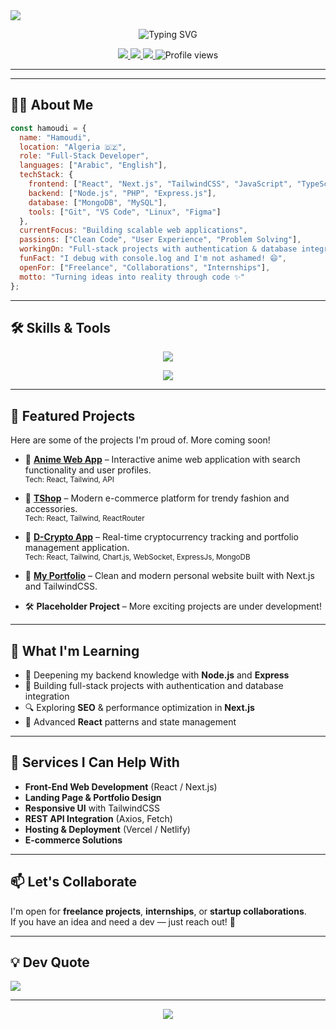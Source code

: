 <!-- Banner -->
<img src="https://capsule-render.vercel.app/api?type=waving&color=0:3a8296,100:091519&height=150&text=Hi,%20I'm%20Hamoudi%20Brh&fontSize=50&fontColor=61DAFB&fontAlignY=45&animation=twinkling&desc=Web%20Full-Stack%20Developer&descSize=30&descAlignY=85&section=header" />

<p align="center">
  <img src="https://readme-typing-svg.herokuapp.com?font=Fira+Code&weight=600&size=32&pause=1000&color=36BCF7&center=true&vCenter=true&width=700&lines=Hi%2C+I'm+Hamoudi+%F0%9F%91%8B;Passionate+Software+Developer;From+Algeria+%F0%9F%87%A9%F0%9F%87%BF;Building+Digital+Experiences" alt="Typing SVG" />
</p>

<p align="center">
  <a href="https://hamoudicode.netlify.app" target="_blank">
    <img src="https://img.shields.io/badge/🌐_Portfolio-hamoudicode.netlify.app-36BCF7?style=for-the-badge&logo=google-chrome&logoColor=white" />
  </a>
  <a href="mailto:hamodicode9@gmail.com">
    <img src="https://img.shields.io/badge/📧_Gmail-Email-EA4335?style=for-the-badge&logo=gmail&logoColor=white" />
  </a>
  <a href="https://github.com/deko2004">
    <img src="https://img.shields.io/github/followers/deko2004?label=Follow&style=for-the-badge&color=36BCF7&logoColor=white" />
  </a>
  <img src="https://komarev.com/ghpvc/?username=deko2004&style=for-the-badge&color=36BCF7" alt="Profile views" />
</p>

---

---

## 👨‍💻 About Me

```javascript
const hamoudi = {
  name: "Hamoudi",
  location: "Algeria 🇩🇿",
  role: "Full-Stack Developer",
  languages: ["Arabic", "English"],
  techStack: {
    frontend: ["React", "Next.js", "TailwindCSS", "JavaScript", "TypeScript"],
    backend: ["Node.js", "PHP", "Express.js"],
    database: ["MongoDB", "MySQL"],
    tools: ["Git", "VS Code", "Linux", "Figma"]
  },
  currentFocus: "Building scalable web applications",
  passions: ["Clean Code", "User Experience", "Problem Solving"],
  workingOn: "Full-stack projects with authentication & database integration",
  funFact: "I debug with console.log and I'm not ashamed! 😄",
  openFor: ["Freelance", "Collaborations", "Internships"],
  motto: "Turning ideas into reality through code ✨"
};
```

---

## 🛠️ Skills & Tools

<p align="center">
  <a href="https://skillicons.dev">
    <img src="https://skillicons.dev/icons?i=react,nextjs,tailwind,nodejs,php,js,ts,mongodb,mysql,express&theme=dark" />
  </a>
</p>

<p align="center">
  <a href="https://skillicons.dev">  
    <img src="https://skillicons.dev/icons?i=vscode,git,linux,figma&theme=dark" />
  </a>
</p>

---

## 💼 Featured Projects

Here are some of the projects I'm proud of. More coming soon!

- 🔗 **[Anime Web App](https://another-anime-app.vercel.app/)** – Interactive anime web application with search functionality and user profiles.  
  <sup>Tech: React, Tailwind, API</sup>

- 🔗 **[TShop](https://tshopone.netlify.app/)** – Modern e-commerce platform for trendy fashion and accessories.  
  <sup>Tech: React, Tailwind, ReactRouter</sup>

- 🔗 **[D-Crypto App](https://jjtrading.site/)** – Real-time cryptocurrency tracking and portfolio management application.  
  <sup>Tech: React, Tailwind, Chart.js, WebSocket, ExpressJs, MongoDB</sup>

- 🔗 **[My Portfolio](https://hamoudicode.netlify.app/)** – Clean and modern personal website built with Next.js and TailwindCSS.

- 🛠️ **Placeholder Project** – More exciting projects are under development!

---

## 🧠 What I'm Learning

- 📌 Deepening my backend knowledge with **Node.js** and **Express**
- 🚀 Building full-stack projects with authentication and database integration
- 🔍 Exploring **SEO** & performance optimization in **Next.js**
- 🎨 Advanced **React** patterns and state management

---

## 🧩 Services I Can Help With

- **Front-End Web Development** (React / Next.js)
- **Landing Page & Portfolio Design**
- **Responsive UI** with TailwindCSS
- **REST API Integration** (Axios, Fetch)
- **Hosting & Deployment** (Vercel / Netlify)
- **E-commerce Solutions**

---

## 📫 Let's Collaborate

I'm open for **freelance projects**, **internships**, or **startup collaborations**.  
If you have an idea and need a dev — just reach out! 🚀

---

## 💡 Dev Quote
![](https://quotes-github-readme.vercel.app/api?type=horizontal&theme=github_dark)

---

<p align="center">
  <img src="https://capsule-render.vercel.app/api?type=waving&color=36BCF7&height=100&section=footer" />
</p>
